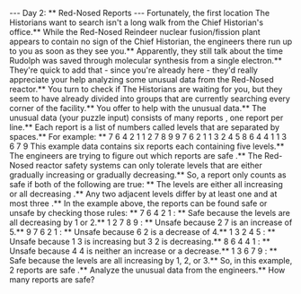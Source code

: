 --- Day 2: ** Red-Nosed Reports ---
Fortunately, the first location The Historians want to search isn't a long walk from the Chief Historian's office.**
While the
Red-Nosed Reindeer nuclear fusion/fission plant
appears to contain no sign of the Chief Historian, the engineers there run up to you as soon as they see you.** Apparently, they
still
talk about the time Rudolph was saved through molecular synthesis from a single electron.**
They're quick to add that - since you're already here - they'd really appreciate your help analyzing some unusual data from the Red-Nosed reactor.** You turn to check if The Historians are waiting for you, but they seem to have already divided into groups that are currently searching every corner of the facility.** You offer to help with the unusual data.**
The unusual data (your puzzle input) consists of many
reports
, one report per line.** Each report is a list of numbers called
levels
that are separated by spaces.** For example: **
7 6 4 2 1
1 2 7 8 9
9 7 6 2 1
1 3 2 4 5
8 6 4 4 1
1 3 6 7 9
This example data contains six reports each containing five levels.**
The engineers are trying to figure out which reports are
safe
.** The Red-Nosed reactor safety systems can only tolerate levels that are either gradually increasing or gradually decreasing.** So, a report only counts as safe if both of the following are true: **
The levels are either
all increasing
or
all decreasing
.**
Any two adjacent levels differ by
at least one
and
at most three
.**
In the example above, the reports can be found safe or unsafe by checking those rules: **
7 6 4 2 1
: **
Safe
because the levels are all decreasing by 1 or 2.**
1 2 7 8 9
: **
Unsafe
because
2 7
is an increase of 5.**
9 7 6 2 1
: **
Unsafe
because
6 2
is a decrease of 4.**
1 3 2 4 5
: **
Unsafe
because
1 3
is increasing but
3 2
is decreasing.**
8 6 4 4 1
: **
Unsafe
because
4 4
is neither an increase or a decrease.**
1 3 6 7 9
: **
Safe
because the levels are all increasing by 1, 2, or 3.**
So, in this example,
2
reports are
safe
.**
Analyze the unusual data from the engineers.**
How many reports are safe?
